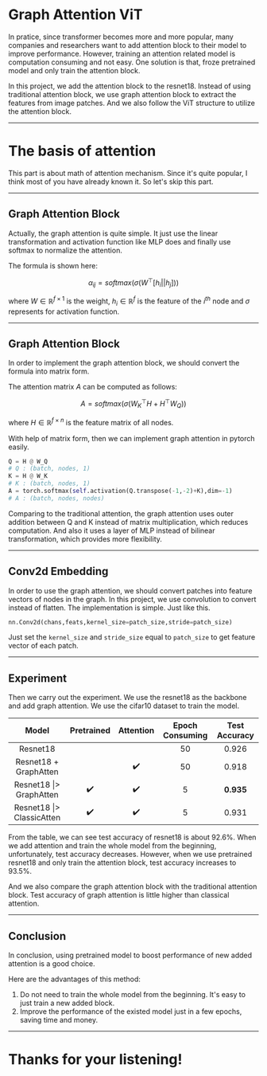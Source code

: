 # Graph Attention ViT

In pratice, since transformer becomes more and more popular, many companies and researchers want to add attention block to their model to improve performance. However, training an attention related model is computation consuming and not easy. One solution is that, froze pretrained model and only train the attention block. 

In this project, we add the attention block to the resnet18. Instead of using traditional attention block, we use graph attention block to extract the features from image patches. And we also follow the ViT structure to utilize the attention block.

-----------------

# The basis of attention

This part is about math of attention mechanism. Since it's quite popular, I think most of you have already known it. So let's skip this part.

-----------------

## Graph Attention Block

Actually, the graph attention is quite simple. It just use the linear transformation and activation function like MLP does and finally use softmax to normalize the attention.

The formula is shown here:

$$
\alpha_{ij}=softmax(\sigma(W^{\top}[h_i||h_j]))
$$

where $W\in\mathbb{R}^{f\times 1}$ is the weight, $h_i\in \mathbb{R}^{f}$ is the feature of the $i^{th}$ node  and $\sigma$ represents for activation function.

-----------------

## Graph Attention Block

In order to implement the graph attention block, we should convert the formula into matrix form.

The attention matrix $A$ can be computed as follows:

$$
A=softmax(\sigma(W_K^{\top}H+H^{\top}W_Q))
$$

where $H\in\mathbb{R}^{f\times n}$ is the feature matrix of all nodes.

With help of matrix form, then we can implement graph attention in pytorch easily.

```python
Q = H @ W_Q
# Q : (batch, nodes, 1)
K = H @ W_K
# K : (batch, nodes, 1)
A = torch.softmax(self.activation(Q.transpose(-1,-2)+K),dim=-1)
# A : (batch, nodes, nodes)
```

Comparing to the traditional attention, the graph attention uses outer addition between Q and K instead of matrix multiplication, which reduces computation. And also it uses a layer of MLP instead of bilinear transformation, which provides more flexibility.

-----------------

## Conv2d Embedding

In order to use the graph attention, we should convert patches into feature vectors of nodes in the graph.
In this project, we use convolution to convert instead of flatten. The implementation is simple.
Just like this.

```python
nn.Conv2d(chans,feats,kernel_size=patch_size,stride=patch_size)
```

Just set the `kernel_size` and `stride_size` equal to `patch_size` to get feature vector of each patch.

-----------------

## Experiment

Then we carry out the experiment. We use the resnet18 as the backbone and add graph attention. We use the cifar10 dataset to train the model.

| Model                     | Pretrained | Attention | Epoch Consuming | Test Accuracy |
|:-------------------------:|:----------:|:---------:|:---------------:|:-------------:|
| Resnet18                  |            |           | 50              | 0.926         |
| Resnet18 + GraphAtten     |            | ✔️        | 50              | 0.918         |
| Resnet18 \|> GraphAtten   | ✔️         | ✔️        | 5               | **0.935**     |
| Resnet18 \|> ClassicAtten | ✔️         | ✔️        | 5               | 0.931         |

From the table, we can see test accuracy of resnet18  is about 92.6%. When we add attention and train the whole model from the beginning, unfortunately, test accuracy decreases. However, when we use pretrained resnet18 and only train the attention block, test accuracy increases to 93.5%.

And we also compare the graph attention block with the traditional attention block. Test accuracy of graph attention is little higher than classical attention. 

-----------------

## Conclusion

In conclusion, using pretrained model to boost performance of new added attention is a good choice.

Here are the advantages of this method:

1. Do not need to train the whole model from the beginning. It's easy to just train a new added block.
2. Improve the performance of the existed model just in a few epochs, saving time and money.

--------------------

# Thanks for your listening!
